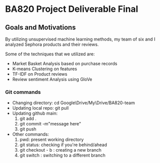 # BA820 Project Deliverable Final #

## Goals and Motivations ##
By utilizing unsupervised machine learning methods, my team of six and I analyzed Sephora products and their reviews. 

Some of the techniques that we utilized are:
- Market Basket Analysis based on purchase records
- K-means Clustering on features
- TF-IDF on Product reviews
- Review sentiment Analysis using GloVe


### Git commands ###
- Changing directory: cd Google\Drive/My\Drive/BA820-team
- Updating local repo: git pull
- Updating github main:
    1. git add .
    2. git commit -m"message here"
    3. git push
- Other commands:
    1. pwd:  present working directory
    2. git status: checking if you're behind/ahead
    3. git checkout - b <branch-name>: creating a new branch
    4. git switch <branch-name>: switching to a different branch
